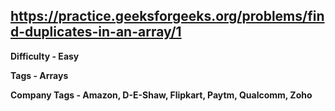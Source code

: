 ## https://practice.geeksforgeeks.org/problems/find-duplicates-in-an-array/1

**Difficulty - Easy**

**Tags - Arrays**

**Company Tags - Amazon, D-E-Shaw, Flipkart, Paytm, Qualcomm, Zoho**
